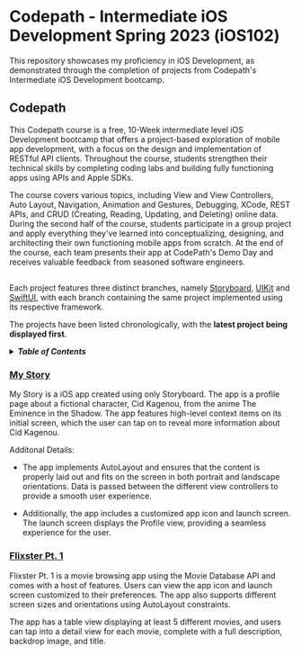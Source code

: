 # Codepath - Intermediate iOS Development Spring 2023 (iOS102)
This repository showcases my proficiency in iOS Development, as demonstrated through the completion of projects from Codepath's Intermediate iOS Development bootcamp.

## Codepath
This Codepath course is a free, 10-Week intermediate level iOS Development bootcamp that offers a project-based exploration of mobile app development, with a focus on the design and implementation of RESTful API clients. Throughout the course, students strengthen their technical skills by completing coding labs and building fully functioning apps using APIs and Apple SDKs.

The course covers various topics, including View and View Controllers, Auto Layout, Navigation, Animation and Gestures, Debugging, XCode, REST APIs, and CRUD (Creating, Reading, Updating, and Deleting) online data. During the second half of the course, students participate in a group project and apply everything they've learned into conceptualizing, designing, and architecting their own functioning mobile apps from scratch. At the end of the course, each team presents their app at CodePath's Demo Day and receives valuable feedback from seasoned software engineers. 

##
Each project features three distinct branches, namely [Storyboard](https://developer.apple.com/library/archive/documentation/General/Conceptual/Devpedia-CocoaApp/Storyboard.html), [UIKit](https://developer.apple.com/documentation/uikit) and [SwiftUI](https://developer.apple.com/documentation/swiftui/), with each branch containing the same project implemented using its respective framework.

The projects have been listed chronologically, with the <strong>latest project being displayed first</strong>.

<details>
<summary><strong><em>Table of Contents</em></strong></summary>

* [My Story](https://github.com/lewist13/My-Story)
* [Flixster Pt. 1](https://github.com/lewist13/Flixster-Pt.-1)
</details>

### [My Story](https://github.com/lewist13/My-Story)

My Story is a iOS app created using only Storyboard. The app is a profile page about a fictional character, Cid Kagenou, from the anime The Eminence in the Shadow. The app features high-level context items on its initial screen, which the user can tap on to reveal more information about Cid Kagenou.

Additonal Details:
- The app implements AutoLayout and ensures that the content is properly laid out and fits on the screen in both portrait and landscape orientations. Data is passed between the different view controllers to provide a smooth user experience.

- Additionally, the app includes a customized app icon and launch screen. The launch screen displays the Profile view, providing a seamless experience for the user.

### [Flixster Pt. 1](https://github.com/lewist13/Flixster-Pt.-1)
Flixster Pt. 1 is a movie browsing app using the Movie Database API and comes with a host of features. Users can view the app icon and launch screen customized to their preferences. The app also supports different screen sizes and orientations using AutoLayout constraints.

The app has a table view displaying at least 5 different movies, and users can tap into a detail view for each movie, complete with a full description, backdrop image, and title.
